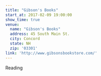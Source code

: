```yaml
---
title: "Gibson's Books"
start_at: 2017-02-09 19:00:00
show_time: true
venue:
  name: "Gibson's Books"
  address: 45 South Main St.
  city: Concord
  state: NH
  zip: '03301'
link: 'http://www.gibsonsbookstore.com/'
---
```



Reading